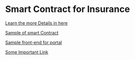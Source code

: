 # Smart Contract for Insurance

[Learn the more Details in here](./resource/some-details.md)

[Sample of smart Contract](./resource/sample-contract.md) 

[Sample front-end for portal](./resource/sample-frontend.md)

[Some Important Link](./resource/link.md)